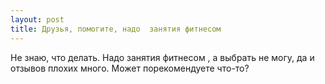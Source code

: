 ```yaml
---
layout: post 
title: Друзья, помогите, надо  занятия фитнесом   
--- 
```

Не знаю, что делать. Надо  занятия фитнесом  , а выбрать не могу, да и отзывов плохих много. Может порекомендуете что-то?